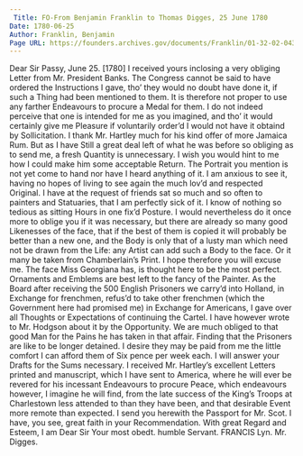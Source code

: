 ```yaml
---
 Title: FO-From Benjamin Franklin to Thomas Digges, 25 June 1780
Date: 1780-06-25
Author: Franklin, Benjamin
Page URL: https://founders.archives.gov/documents/Franklin/01-32-02-0432
---
```


Dear Sir
Passy, June 25. [1780]
I received yours inclosing a very obliging Letter from Mr. President Banks. The Congress cannot be said to have ordered the Instructions I gave, tho’ they would no doubt have done it, if such a Thing had been mentioned to them. It is therefore not proper to use any farther Endeavours to procure a Medal for them. I do not indeed perceive that one is intended for me as you imagined, and tho’ it would certainly give me Pleasure if voluntarily order’d I would not have it obtaind by Sollicitation.
I thank Mr. Hartley much for his kind offer of more Jamaica Rum. But as I have Still a great deal left of what he was before so obliging as to send me, a fresh Quantity is unnecessary. I wish you would hint to me how I could make him some acceptable Return.
The Portrait you mention is not yet come to hand nor have I heard anything of it. I am anxious to see it, having no hopes of living to see again the much lov’d and respected Original.
I have at the request of friends sat so much and so often to painters and Statuaries, that I am perfectly sick of it. I know of nothing so tedious as sitting Hours in one fix’d Posture. I would nevertheless do it once more to oblige you if it was necessary, but there are already so many good Likenesses of the face, that if the best of them is copied it will probably be better than a new one, and the Body is only that of a lusty man which need not be drawn from the Life: any Artist can add such a Body to the face. Or it many be taken from Chamberlain’s Print. I hope therefore you will excuse me. The face Miss Georgiana has, is thought here to be the most perfect. Ornaments and Emblems are best left to the fancy of the Painter.
As the Board after receiving the 500 English Prisoners we carry’d into Holland, in Exchange for frenchmen, refus’d to take other frenchmen (which the Government here had promised me) in Exchange for Americans, I gave over all Thoughts or Expectations of continuing the Cartel. I have however wrote to Mr. Hodgson about it by the Opportunity. We are much obliged to that good Man for the Pains he has taken in that affair. Finding that the Prisoners are like to be longer detained. I desire they may be paid from me the little comfort I can afford them of Six pence per week each. I will answer your Drafts for the Sums necessary.
I received Mr. Hartley’s excellent Letters printed and manuscript, which I have sent to America, where he will ever be revered for his incessant Endeavours to procure Peace, which endeavours however, I imagine he will find, from the late success of the King’s Troops at Charlestown less attended to than they have been, and that desirable Event more remote than expected.
I send you herewith the Passport for Mr. Scot. I have, you see, great faith in your Recommendation.
With great Regard and Esteem, I am Dear Sir Your most obedt. humble Servant.
FRANCIS Lyn.
Mr. Digges.

